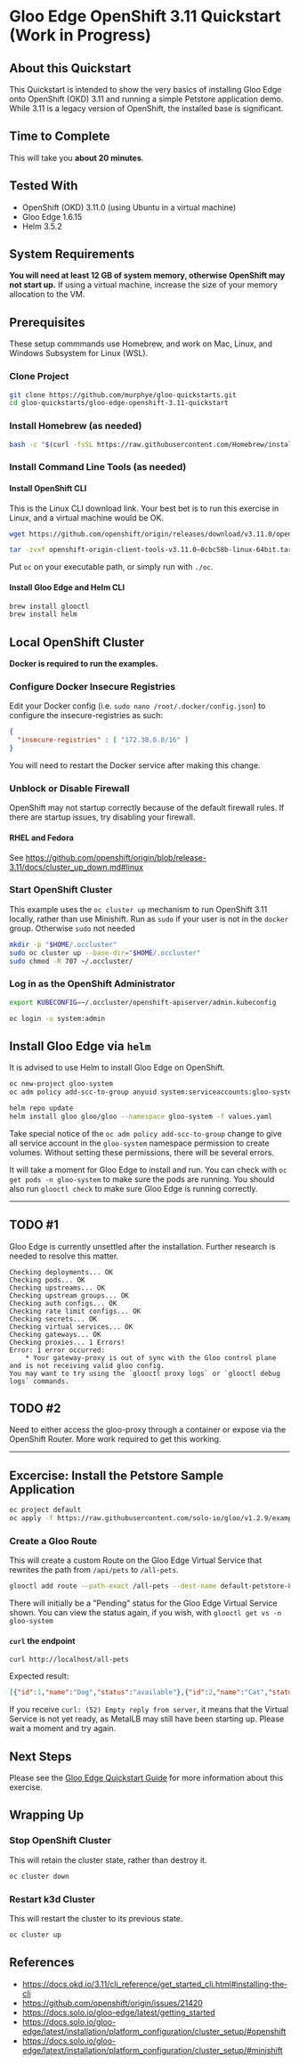 # Gloo Edge OpenShift 3.11 Quickstart (Work in Progress)

## About this Quickstart

This Quickstart is intended to show the very basics of installing Gloo Edge onto OpenShift (OKD) 3.11 and running a simple Petstore application demo. While 3.11 is a legacy version of OpenShift, the installed base is significant.

## Time to Complete

This will take you **about 20 minutes**.

## Tested With

* OpenShift (OKD) 3.11.0 (using Ubuntu in a virtual machine)
* Gloo Edge 1.6.15
* Helm 3.5.2

## System Requirements

**You will need at least 12 GB of system memory, otherwise OpenShift may not start up.** If using a virtual machine, increase the size of your memory allocation to the VM.

## Prerequisites

These setup commmands use Homebrew, and work on Mac, Linux, and Windows Subsystem for Linux (WSL).

### Clone Project

```bash
git clone https://github.com/murphye/gloo-quickstarts.git
cd gloo-quickstarts/gloo-edge-openshift-3.11-quickstart
```

### Install Homebrew (as needed)
```bash
bash -c "$(curl -fsSL https://raw.githubusercontent.com/Homebrew/install/HEAD/install.sh)"
```

### Install Command Line Tools (as needed)

#### Install OpenShift CLI

This is the Linux CLI download link. Your best bet is to run this exercise in Linux, and a virtual machine would be OK.
```bash
wget https://github.com/openshift/origin/releases/download/v3.11.0/openshift-origin-client-tools-v3.11.0-0cbc58b-linux-64bit.tar.gz

tar -zvxf openshift-origin-client-tools-v3.11.0–0cbc58b-linux-64bit.tar.gz
```
Put `oc` on your executable path, or simply run with `./oc`.

#### Install Gloo Edge and Helm CLI

```bash
brew install glooctl
brew install helm
```

## Local OpenShift Cluster

**Docker is required to run the examples.**

### Configure Docker Insecure Registries

Edit your Docker config (i.e. `sudo nano /root/.docker/config.json`) to configure the insecure-registries as such:

```json
{
  "insecure-registries" : [ "172.30.0.0/16" ]
}
```

You will need to restart the Docker service after making this change.

### Unblock or Disable Firewall 

OpenShift may not startup correctly because of the default firewall rules. If there are startup issues, try disabling your firewall.

#### RHEL and Fedora

See https://github.com/openshift/origin/blob/release-3.11/docs/cluster_up_down.md#linux

### Start OpenShift Cluster

This example uses the `oc cluster up` mechanism to run OpenShift 3.11 locally, rather than use Minishift. Run as `sudo` if your user is not in the `docker` group. Otherwise `sudo` not needed

```bash
mkdir -p "$HOME/.occluster"
sudo oc cluster up --base-dir="$HOME/.occluster"
sudo chmod -R 707 ~/.occluster/
```

### Log in as the OpenShift Administrator

```bash
export KUBECONFIG=~/.occluster/openshift-apiserver/admin.kubeconfig

oc login -u system:admin
```

## Install Gloo Edge via `helm`

It is advised to use Helm to install Gloo Edge on OpenShift. 

```bash
oc new-project gloo-system
oc adm policy add-scc-to-group anyuid system:serviceaccounts:gloo-system

helm repo update
helm install gloo gloo/gloo --namespace gloo-system -f values.yaml
```

Take special notice of the `oc adm policy add-scc-to-group` change to give all service account in the `gloo-system` namespace permission to create volumes. Without setting these permissions, there will be several errors.

It will take a moment for Gloo Edge to install and run. You can check with `oc get pods -n gloo-system` to make sure the pods are running. You should also run `glooctl check` to make sure Gloo Edge is running correctly.

---

## TODO #1

Gloo Edge is currently unsettled after the installation. Further research is needed to resolve this matter.

```
Checking deployments... OK
Checking pods... OK
Checking upstreams... OK
Checking upstream groups... OK
Checking auth configs... OK
Checking rate limit configs... OK
Checking secrets... OK
Checking virtual services... OK
Checking gateways... OK
Checking proxies... 1 Errors!
Error: 1 error occurred:
	* Your gateway-proxy is out of sync with the Gloo control plane and is not receiving valid gloo config.
You may want to try using the `glooctl proxy logs` or `glooctl debug logs` commands.
```

## TODO #2

Need to either access the gloo-proxy through a container or expose via the OpenShift Router. More work required to get this working.

---

## Excercise: Install the Petstore Sample Application

```bash
oc project default
oc apply -f https://raw.githubusercontent.com/solo-io/gloo/v1.2.9/example/petstore/petstore.yaml
```

### Create a Gloo Route

This will create a custom Route on the Gloo Edge Virtual Service that rewrites the path from `/api/pets` to `/all-pets`.

```bash
glooctl add route --path-exact /all-pets --dest-name default-petstore-8080 --prefix-rewrite /api/pets
```

There will initially be a "Pending" status for the Gloo Edge Virtual Service shown. You can view the status again, if you wish, with `glooctl get vs -n gloo-system`

#### `curl` the endpoint

```
curl http://localhost/all-pets
```

Expected result:

```json
[{"id":1,"name":"Dog","status":"available"},{"id":2,"name":"Cat","status":"pending"}]
```

If you receive `curl: (52) Empty reply from server`, it means that the Virtual Service is not yet ready, as MetalLB may still have been starting up. Please wait a moment and try again.

## Next Steps

Please see the [Gloo Edge Quickstart Guide](https://docs.solo.io/gloo-edge/latest/guides/traffic_management/hello_world/) for more information about this exercise.

## Wrapping Up

### Stop OpenShift Cluster

This will retain the cluster state, rather than destroy it.

```bash
oc cluster down
```

### Restart k3d Cluster

This will restart the cluster to its previous state.

```bash
oc cluster up
```

## References

* https://docs.okd.io/3.11/cli_reference/get_started_cli.html#installing-the-cli
* https://github.com/openshift/origin/issues/21420
* https://docs.solo.io/gloo-edge/latest/getting_started
* https://docs.solo.io/gloo-edge/latest/installation/platform_configuration/cluster_setup/#openshift
* https://docs.solo.io/gloo-edge/latest/installation/platform_configuration/cluster_setup/#minishift